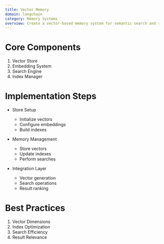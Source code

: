 ```yaml
---
title: Vector Memory
domain: langchain
category: Memory Systems
overview: Create a vector-based memory system for semantic search and retrieval.
---
```


# Core Components
1. Vector Store
2. Embedding System
3. Search Engine
4. Index Manager

# Implementation Steps
- Store Setup
  - Initialize vectors
  - Configure embeddings
  - Build indexes

- Memory Management
  - Store vectors
  - Update indexes
  - Perform searches

- Integration Layer
  - Vector generation
  - Search operations
  - Result ranking

# Best Practices
1. Vector Dimensions
2. Index Optimization
3. Search Efficiency
4. Result Relevance
